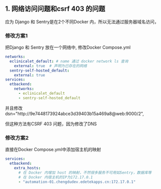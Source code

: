 ## 1. 网络访问问题和csrf 403 的问题

应为 Django 和 Sentry是在2个不同Docker 内，所以无法通过服务器域名访问，
### 修改方案1 
把Django 和 Sentry 放在一个网络中, 修改Docker Compose.yml
```yml
networks:
  eclinicalet_default: # name 通过 docker network ls 查询
    external: true  # 声明为已存在的网络
  sentry-self-hosted_default:
    external: true
services:
  etbackend:
	networks:
      - eclinicalet_default
      - sentry-self-hosted_default
```
并且修改dsn="http://9e7448173924abce3d39403b15a469a8@web:9000/2",

但这种方法有CSRF 403 问题，因为修改了DNS

### 修改方案2
直接在Docker Compose.yml中添加宿主机的映射
```yml
services:
  etbackend:
    extra_hosts:
      # 在 Docker 内增加 host 的映射，不然很多服务不可用如Sentry，数据库等
      # 在 Docker 内宿主机的IP为172.17.0.1
      - "automation-01.chengdudev.edetekapps.cn:172.17.0.1" 
```